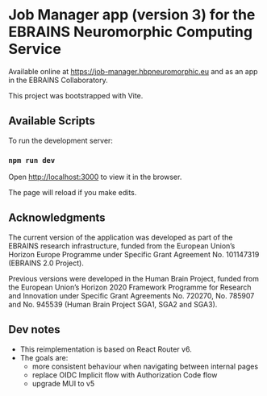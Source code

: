 # Job Manager app (version 3) for the EBRAINS Neuromorphic Computing Service

Available online at https://job-manager.hbpneuromorphic.eu and as an app in the EBRAINS Collaboratory.

This project was bootstrapped with Vite.

## Available Scripts

To run the development server:

### `npm run dev`

Open [http://localhost:3000](http://localhost:3000) to view it in the browser.

The page will reload if you make edits.

## Acknowledgments

The current version of the application was developed as part of the EBRAINS research infrastructure,
funded from the European Union’s Horizon Europe Programme under Specific Grant Agreement No. 101147319
(EBRAINS 2.0 Project).

Previous versions were developed in the Human Brain Project,
funded from the European Union’s Horizon 2020 Framework Programme for Research and Innovation
under Specific Grant Agreements No. 720270, No. 785907 and No. 945539
(Human Brain Project SGA1, SGA2 and SGA3).

## Dev notes

- This reimplementation is based on React Router v6.
- The goals are:
  - more consistent behaviour when navigating between internal pages
  - replace OIDC Implicit flow with Authorization Code flow
  - upgrade MUI to v5
